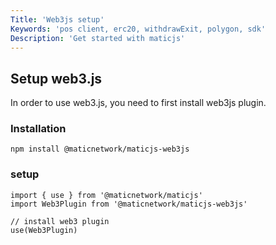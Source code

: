 ```yaml
---
Title: 'Web3js setup'
Keywords: 'pos client, erc20, withdrawExit, polygon, sdk'
Description: 'Get started with maticjs'
---
```


## Setup web3.js

In order to use web3.js, you need to first install web3js plugin.

### Installation

```
npm install @maticnetwork/maticjs-web3js

```

### setup

```
import { use } from '@maticnetwork/maticjs'
import Web3Plugin from '@maticnetwork/maticjs-web3js'

// install web3 plugin
use(Web3Plugin)
```
